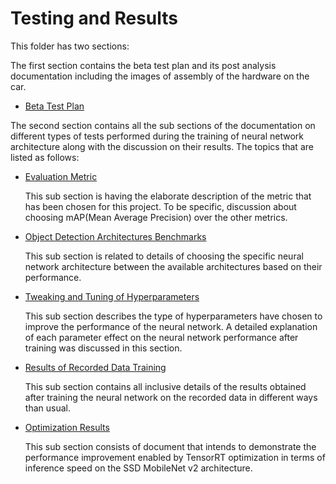 # Testing and Results

This folder has two sections:

The first section contains the beta test plan and its post analysis documentation including the images of assembly of the hardware on the car.

-  [Beta Test Plan](beta_test_plan/README.md)

The second section contains all the sub sections of the documentation on different types of tests performed during the training of neural network architecture along with the discussion on their results. The topics that are listed as follows:

- [Evaluation Metric](tensorflow_training_and_optimisation_results/evaluation_metric/README.md)

  This sub section is having the elaborate description of the metric that has been chosen for this project. To be specific, discussion about choosing mAP(Mean Average Precision) over the other metrics.

- [Object Detection Architectures Benchmarks](tensorflow_training_and_optimisation_results/object_detection_architecture_benchmarks/README.md)

  This sub section is related to details of choosing the specific neural network architecture between the available architectures based on their performance. 

- [Tweaking and Tuning of Hyperparameters](tensorflow_training_and_optimisation_results/tweaking_and_tuning_hyperparameters/README.md) 

  This sub section describes the type of hyperparameters have chosen to improve the performance of the  neural network. A detailed explanation of each parameter effect on the neural network performance after training was discussed in this section.

- [Results of Recorded Data Training](tensorflow_training_and_optimisation_results/recorded_data_training_results)

  This sub section contains all inclusive details of the results obtained after training the neural network on the recorded data in different ways than usual.
  
- [Optimization Results](tensorflow_training_and_optimisation_results/optimisation_results/README.md)

  This sub section consists of document that intends to demonstrate the performance improvement enabled by TensorRT optimization in terms of inference speed on the SSD MobileNet v2 architecture. 

